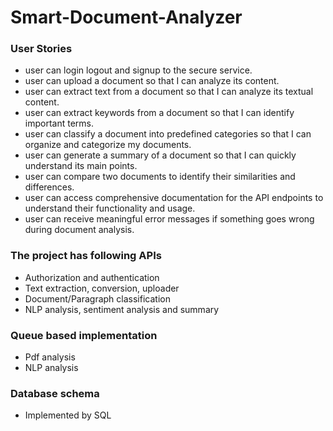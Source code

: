 # Smart-Document-Analyzer
### User Stories
* user can login logout and signup to the secure service.
* user can upload a document so that I can analyze its content.
* user can extract text from a document so that I can analyze its textual content.
* user can extract keywords from a document so that I can identify important terms.
* user can classify a document into predefined categories so that I can organize and categorize my documents.
* user can generate a summary of a document so that I can quickly understand its main points.
* user can compare two documents to identify their similarities and differences.
* user can access comprehensive documentation for the API endpoints to understand their functionality and usage.
* user can receive meaningful error messages if something goes wrong during document analysis.

### The project has following APIs
* Authorization and authentication
* Text extraction, conversion, uploader
* Document/Paragraph classification
* NLP analysis, sentiment analysis and summary

### Queue based implementation
* Pdf analysis
* NLP analysis

### Database schema
* Implemented by SQL
